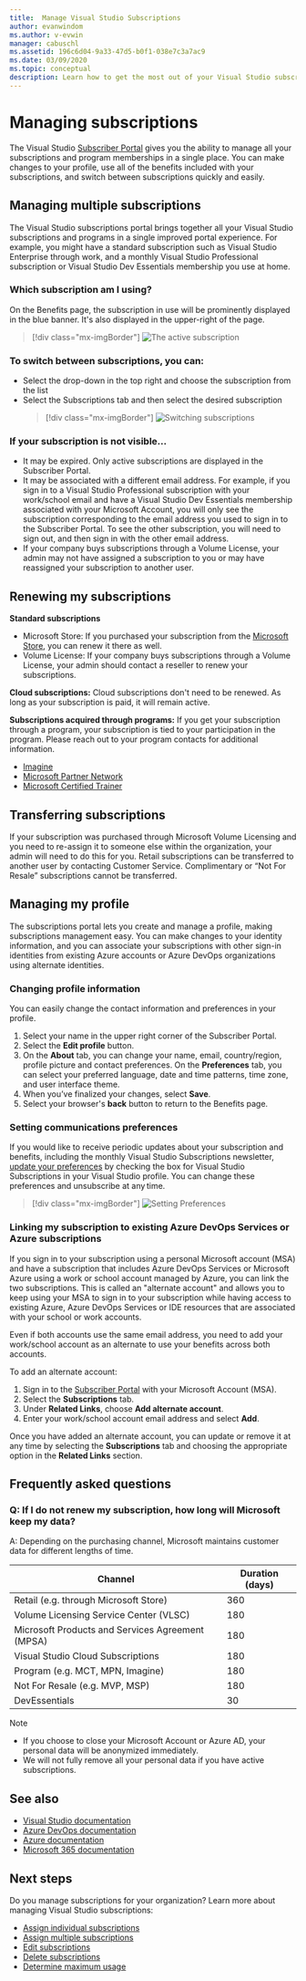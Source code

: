 ```yaml
---
title:  Manage Visual Studio Subscriptions
author: evanwindom
ms.author: v-evwin
manager: cabuschl
ms.assetid: 196c6d04-9a33-47d5-b0f1-038e7c3a7ac9
ms.date: 03/09/2020
ms.topic: conceptual
description: Learn how to get the most out of your Visual Studio subscriptions
---
```

# Managing subscriptions

The Visual Studio [Subscriber Portal](https://my.visualstudio.com) gives you the ability to manage all your subscriptions and program memberships in a single place. You can make changes to your profile, use all of the benefits included with your subscriptions, and switch between subscriptions quickly and easily.

## Managing multiple subscriptions

The Visual Studio subscriptions portal brings together all your Visual Studio subscriptions and programs in a single improved portal experience. For example, you might have a standard subscription such as Visual Studio Enterprise through work, and a monthly Visual Studio Professional subscription or Visual Studio Dev Essentials membership you use at home.

### Which subscription am I using?

On the Benefits page, the subscription in use will be prominently displayed in the blue banner. It's also displayed in the upper-right of the page.
> [!div class="mx-imgBorder"]
> ![The active subscription](_img/manage-vs-subscriptions/current-subscription-cropped.png "Your current subscription is displayed at the top of the page and in the subscriptions drop-down list.")

### To switch between subscriptions, you can:

- Select the drop-down in the top right and choose the subscription from the list
- Select the Subscriptions tab and then select the desired subscription
  > [!div class="mx-imgBorder"]
  > ![Switching subscriptions](_img/manage-vs-subscriptions/change-subscription-resized.png "Select the Subscriptions tab to see detailed information about all of your subscriptions, and to switch between them.")

### If your subscription is not visible...

- It may be expired. Only active subscriptions are displayed in the Subscriber Portal.
- It may be associated with a different email address. For example, if you sign in to a Visual Studio Professional subscription with your work/school email and have a Visual Studio Dev Essentials membership associated with your Microsoft Account, you will only see the subscription corresponding to the email address you used to sign in to the Subscriber Portal. To see the other subscription, you will need to sign out, and then sign in with the other email address.
- If your company buys subscriptions through a Volume License, your admin may not have assigned a subscription to you or may have reassigned your subscription to another user.

## Renewing my subscriptions

**Standard subscriptions**
- Microsoft Store: If you purchased your subscription from the [Microsoft Store](https://www.microsoft.com/store), you can renew it there as well.
- Volume License:  If your company buys subscriptions through a Volume License, your admin should contact a reseller to renew your subscriptions.

**Cloud subscriptions:**  Cloud subscriptions don't need to be renewed. As long as your subscription is paid, it will remain active.

**Subscriptions acquired through programs:**  If you get your subscription through a program, your subscription is tied to your participation in the program. Please reach out to your program contacts for additional information.

- [Imagine](https://imagine.microsoft.com/about)
- [Microsoft Partner Network](https://partner.microsoft.com)
- [Microsoft Certified Trainer](https://www.microsoft.com/learning/mct-certification.aspx)

## Transferring subscriptions

If your subscription was purchased through Microsoft Volume Licensing and you need to re-assign it to someone else within the organization, your admin will need to do this for you.
Retail subscriptions can be transferred to another user by contacting Customer Service. Complimentary or “Not For Resale” subscriptions cannot be transferred.

## Managing my profile

The subscriptions portal lets you create and manage a profile, making subscriptions management easy. You can make changes to your identity information, and you can associate your subscriptions with other sign-in identities from existing Azure accounts or Azure DevOps organizations using alternate identities.

### Changing profile information

You can easily change the contact information and preferences in your profile.

1. Select your name in the upper right corner of the Subscriber Portal.
2. Select the **Edit profile** button.
3. On the **About** tab, you can change your name, email, country/region, profile picture and contact preferences. On the **Preferences** tab, you can select your preferred language, date and time patterns, time zone, and user interface theme.
4. When you’ve finalized your changes, select **Save**.
5. Select your browser's **back** button to return to the Benefits page.

### Setting communications preferences
If you would like to receive periodic updates about your subscription and benefits, including the monthly Visual Studio Subscriptions newsletter, [update your preferences](https://app.vsaex.visualstudio.com/me?workflowID=devprogram&tab=edit) by checking the box for Visual Studio Subscriptions in your Visual Studio profile. You can change these preferences and unsubscribe at any time. 

   > [!div class="mx-imgBorder"]
   > ![Setting Preferences](_img/manage-vs-subscriptions/change-prefs.png "Select the Visual Studio subscriptions program emails checkbox to receive updates.")
   
### Linking my subscription to existing Azure DevOps Services or Azure subscriptions
If you sign in to your subscription using a personal Microsoft account (MSA) and have a subscription that includes Azure DevOps Services or Microsoft Azure using a work or school account managed by Azure, you can link the two subscriptions. This is called an "alternate account" and allows you to keep using your MSA to sign in to your subscription while having access to existing Azure, Azure DevOps Services or IDE resources that are associated with your school or work accounts.

Even if both accounts use the same email address, you need to add your work/school account as an alternate to use your benefits across both accounts.

To add an alternate account:

1. Sign in to the [Subscriber Portal](https://my.visualstudio.com?wt.mc_id=o~msft~docs) with your Microsoft Account (MSA).
2. Select the **Subscriptions** tab.
3. Under **Related Links**, choose **Add alternate account**.
4. Enter your work/school account email address and select **Add**.

Once you have added an alternate account, you can update or remove it at any time by selecting the **Subscriptions** tab and choosing the appropriate option in the **Related Links** section.

## Frequently asked questions

### Q: If I do not renew my subscription, how long will Microsoft keep my data?
A: Depending on the purchasing channel, Microsoft maintains customer data for different lengths of time.

| Channel                                                | Duration (days) |
|--------------------------------------------------------|-----------------|
|    Retail (e.g. through Microsoft Store)               |    360          |
|    Volume Licensing Service Center (VLSC)              |    180          |
|    Microsoft Products and Services Agreement (MPSA)    |    180          |
|    Visual Studio Cloud Subscriptions                   |    180          |
|    Program (e.g. MCT, MPN, Imagine)          |    180          |
|    Not For Resale (e.g. MVP, MSP)                      |    180          |
|    DevEssentials                                       |    30           |

> [!NOTE]
> - If you choose to close your Microsoft Account or Azure AD, your personal data will be anonymized immediately.
> - We will not fully remove all your personal data if you have active subscriptions.

## See also
- [Visual Studio documentation](/visualstudio/)
- [Azure DevOps documentation](/azure/devops/)
- [Azure documentation](/azure/)
- [Microsoft 365 documentation](/microsoft-365/)

## Next steps
Do you manage subscriptions for your organization?  Learn more about managing Visual Studio subscriptions:
- [Assign individual subscriptions](assign-license.md)
- [Assign multiple subscriptions](assign-license-bulk.md)
- [Edit subscriptions](edit-license.md)
- [Delete subscriptions](delete-license.md)
- [Determine maximum usage](maximum-usage.md)